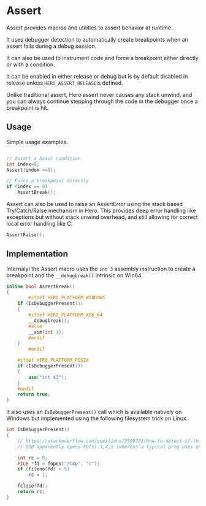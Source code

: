 # Assert

Assert provides macros and utilities to assert behavior at runtime.

It uses debugger detection to automatically create breakpoints when an assert fails
during a debug session.

It can also be used to instrument code and force a breakpoint either directly or 
with a condition.

It can be enabled in either release or debug but is by default disabled in release unless
`HERO_ASSERT_RELEASE`is defined.

Unlike traditional assert, Hero assert never causes any stack unwind, and you can always
continue stepping through the code in the debugger once a breakpoint is hit.

## Usage

Simple usage examples.

```cpp

// Assert a basic condition
int index=0;
Assert(index >=0);

// Force a breakpoint directly
if (index == 0)
	AssertBreak();

```

Assert can also be used to raise an AssertError using the stack based Try/Catch/Raise
mechanism in Hero.  This provides deep error handling like exceptions but without stack
unwind overhead, and still allowing for correct local error handling like C.

```cpp
AssertRaise();
```

## Implementation

Internalyl the Assert macro uses the `int 3` assembly instruction to create a breakpoint
and the `__debugbreak()` intrinsic on Win64.

```cpp
inline bool AssertBreak()
{
		#ifdef HERO_PLATFORM_WINDOWS
    if (IsDebuggerPresent())
    {
	    #ifdef HERO_PLATFORM_X86_64
	    __debugbreak();
	    #else
	    __asm{int 3};
	    #endif
    }
		#endif

    #ifdef HERO_PLATFORM_POSIX
    if (IsDebuggerPresent())
    {
        asm("int $3");
    }
    #endif
    return true;
}
```

It also uses an `IsDebuggerPresent()` call which is available natively on Windows but
implemented using the following filesystem trick on Linux.

```cpp
int IsDebuggerPresent()
{
    // https://stackoverflow.com/questions/3596781/how-to-detect-if-the-current-process-is-being-run-by-gdb
    // GDB apparently opens FD(s) 3,4,5 (whereas a typical prog uses only stdin=0, stdout=1,stderr=2)

    int rc = 0;
    FILE *fd = fopen("/tmp", "r");
    if (fileno(fd) > 5)
        rc = 1;

    fclose(fd);
    return rc;
}
```